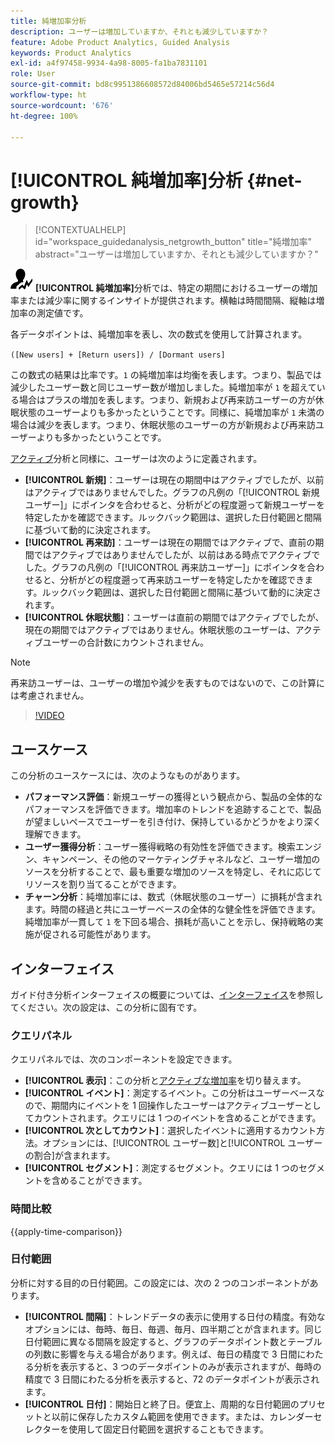 ```yaml
---
title: 純増加率分析
description: ユーザーは増加していますか、それとも減少していますか？
feature: Adobe Product Analytics, Guided Analysis
keywords: Product Analytics
exl-id: a4f97458-9934-4a98-8005-fa1ba7831101
role: User
source-git-commit: bd8c9951386608572d84006bd5465e57214c56d4
workflow-type: ht
source-wordcount: '676'
ht-degree: 100%

---
```


# [!UICONTROL 純増加率]分析 {#net-growth}

<!-- markdownlint-disable MD034 -->

>[!CONTEXTUALHELP]
>id="workspace_guidedanalysis_netgrowth_button"
>title="純増加率"
>abstract="ユーザーは増加していますか、それとも減少していますか？"

<!-- markdownlint-enable MD034 -->

![NetGrowth](/help/assets/icons/NetGrowth.svg) **[!UICONTROL 純増加率]**&#x200B;分析では、特定の期間におけるユーザーの増加率または減少率に関するインサイトが提供されます。横軸は時間間隔、縦軸は増加率の測定値です。

各データポイントは、純増加率を表し、次の数式を使用して計算されます。

`([New users] + [Return users]) / [Dormant users]`

この数式の結果は比率です。`1` の純増加率は均衡を表します。つまり、製品では減少したユーザー数と同じユーザー数が増加しました。純増加率が `1` を超えている場合はプラスの増加を表します。つまり、新規および再来訪ユーザーの方が休眠状態のユーザーよりも多かったということです。同様に、純増加率が `1` 未満の場合は減少を表します。つまり、休眠状態のユーザーの方が新規および再来訪ユーザーよりも多かったということです。

[アクティブ](active-growth.md)分析と同様に、ユーザーは次のように定義されます。

* **[!UICONTROL 新規]**：ユーザーは現在の期間中はアクティブでしたが、以前はアクティブではありませんでした。グラフの凡例の「[!UICONTROL 新規ユーザー]」にポインタを合わせると、分析がどの程度遡って新規ユーザーを特定したかを確認できます。ルックバック範囲は、選択した日付範囲と間隔に基づいて動的に決定されます。
* **[!UICONTROL 再来訪]**：ユーザーは現在の期間ではアクティブで、直前の期間ではアクティブではありませんでしたが、以前はある時点でアクティブでした。グラフの凡例の「[!UICONTROL 再来訪ユーザー]」にポインタを合わせると、分析がどの程度遡って再来訪ユーザーを特定したかを確認できます。ルックバック範囲は、選択した日付範囲と間隔に基づいて動的に決定されます。
* **[!UICONTROL 休眠状態]**：ユーザーは直前の期間ではアクティブでしたが、現在の期間ではアクティブではありません。休眠状態のユーザーは、アクティブユーザーの合計数にカウントされません。

>[!NOTE]
>
>再来訪ユーザーは、ユーザーの増加や減少を表すものではないので、この計算には考慮されません。

>[!VIDEO](https://video.tv.adobe.com/v/3423463/?quality=12&learn=on&captions=jpn)


## ユースケース

この分析のユースケースには、次のようなものがあります。

* **パフォーマンス評価**：新規ユーザーの獲得という観点から、製品の全体的なパフォーマンスを評価できます。増加率のトレンドを追跡することで、製品が望ましいペースでユーザーを引き付け、保持しているかどうかをより深く理解できます。
* **ユーザー獲得分析**：ユーザー獲得戦略の有効性を評価できます。検索エンジン、キャンペーン、その他のマーケティングチャネルなど、ユーザー増加のソースを分析することで、最も重要な増加のソースを特定し、それに応じてリソースを割り当てることができます。
* **チャーン分析**：純増加率には、数式（休眠状態のユーザー）に損耗が含まれます。時間の経過と共にユーザーベースの全体的な健全性を評価できます。純増加率が一貫して `1` を下回る場合、損耗が高いことを示し、保持戦略の実施が促される可能性があります。

## インターフェイス

ガイド付き分析インターフェイスの概要については、[インターフェイス](../overview.md#interface)を参照してください。次の設定は、この分析に固有です。

### クエリパネル

クエリパネルでは、次のコンポーネントを設定できます。

* **[!UICONTROL 表示]**：この分析と[アクティブな増加率](active-growth.md)を切り替えます。
* **[!UICONTROL イベント]**：測定するイベント。この分析はユーザーベースなので、期間内にイベントを 1 回操作したユーザーはアクティブユーザーとしてカウントされます。クエリには 1 つのイベントを含めることができます。
* **[!UICONTROL 次としてカウント]**：選択したイベントに適用するカウント方法。オプションには、[!UICONTROL ユーザー数]と[!UICONTROL ユーザーの割合]が含まれます。
* **[!UICONTROL セグメント]**：測定するセグメント。クエリには 1 つのセグメントを含めることができます。

### 時間比較

{{apply-time-comparison}}

### 日付範囲

分析に対する目的の日付範囲。この設定には、次の 2 つのコンポーネントがあります。

* **[!UICONTROL 間隔]**：トレンドデータの表示に使用する日付の精度。有効なオプションには、毎時、毎日、毎週、毎月、四半期ごとが含まれます。同じ日付範囲に異なる間隔を設定すると、グラフのデータポイント数とテーブルの列数に影響を与える場合があります。例えば、毎日の精度で 3 日間にわたる分析を表示すると、3 つのデータポイントのみが表示されますが、毎時の精度で 3 日間にわたる分析を表示すると、72 のデータポイントが表示されます。
* **[!UICONTROL 日付]**：開始日と終了日。便宜上、周期的な日付範囲のプリセットと以前に保存したカスタム範囲を使用できます。または、カレンダーセレクターを使用して固定日付範囲を選択することもできます。

<!-- 
## Example

See below for an example of the analysis.

![Net growth compare](../assets/net-growth-compare.png)

-->
